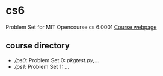 # cs6
Problem Set for MIT Opencourse cs 6.0001
[Course webpage](https://ocw.mit.edu/courses/6-0001-introduction-to-computer-science-and-programming-in-python-fall-2016/pages/lecture-slides-code/)
## course directory
- */ps0*: Problem Set 0: *pkgtest.py*,...
- */ps1*: Problem Set 1: ...
